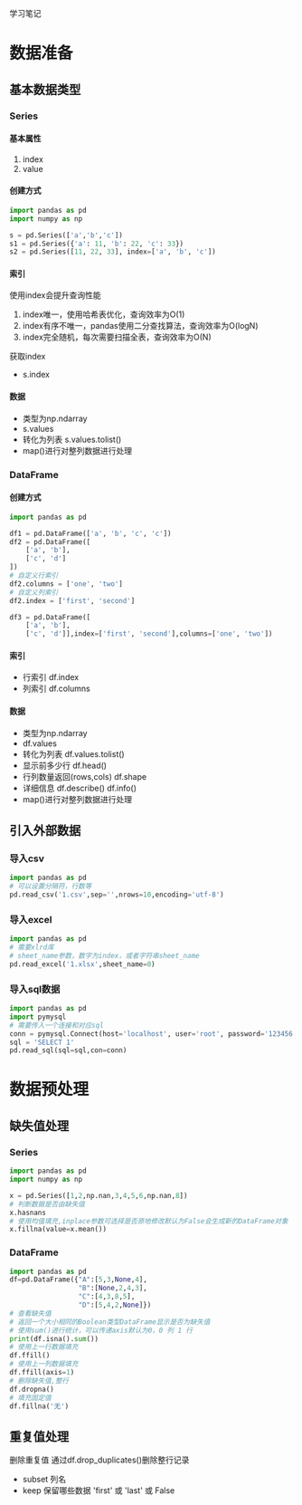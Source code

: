 学习笔记

# 数据准备
## 基本数据类型
### Series
#### 基本属性
1. index
2. value
#### 创建方式
```python
import pandas as pd
import numpy as np

s = pd.Series(['a','b','c'])
s1 = pd.Series({'a': 11, 'b': 22, 'c': 33})
s2 = pd.Series([11, 22, 33], index=['a', 'b', 'c'])
```
#### 索引
使用index会提升查询性能
1. index唯一，使用哈希表优化，查询效率为O(1)
2. index有序不唯一，pandas使用二分查找算法，查询效率为O(logN)
3. index完全随机，每次需要扫描全表，查询效率为O(N)

获取index
- s.index
#### 数据

- 类型为np.ndarray
- s.values
- 转化为列表 s.values.tolist()
- map()进行对整列数据进行处理

### DataFrame
#### 创建方式
```python
import pandas as pd

df1 = pd.DataFrame(['a', 'b', 'c', 'c'])
df2 = pd.DataFrame([
    ['a', 'b'],
    ['c', 'd']
])
# 自定义行索引
df2.columns = ['one', 'two']
# 自定义列索引
df2.index = ['first', 'second']

df3 = pd.DataFrame([
    ['a', 'b'],
    ['c', 'd']],index=['first', 'second'],columns=['one', 'two'])
```
#### 索引
- 行索引 df.index
- 列索引 df.columns
 
#### 数据
- 类型为np.ndarray
- df.values
- 转化为列表 df.values.tolist()
- 显示前多少行 df.head()
- 行列数量返回(rows,cols) df.shape
- 详细信息 df.describe() df.info()
- map()进行对整列数据进行处理

## 引入外部数据
### 导入csv
```python
import pandas as pd
# 可以设置分隔符，行数等
pd.read_csv('1.csv',sep='',nrows=10,encoding='utf-8')
```
### 导入excel
```python
import pandas as pd
# 需要xlrd库
# sheet_name参数，数字为index，或者字符串sheet_name
pd.read_excel('1.xlsx',sheet_name=0)
```
### 导入sql数据
```python
import pandas as pd
import pymysql
# 需要传入一个连接和对应sql
conn = pymysql.Connect(host='localhost', user='root', password='123456', database='w3h2')
sql = 'SELECT 1'
pd.read_sql(sql=sql,con=conn)
```

# 数据预处理
## 缺失值处理
### Series
```python
import pandas as pd
import numpy as np

x = pd.Series([1,2,np.nan,3,4,5,6,np.nan,8])
# 判断数据是否由缺失值
x.hasnans
# 使用均值填充,inplace参数可选择是否原地修改默认为False会生成新的DataFrame对象
x.fillna(value=x.mean())
```
### DataFrame
```python
import pandas as pd
df=pd.DataFrame({"A":[5,3,None,4], 
                 "B":[None,2,4,3], 
                 "C":[4,3,8,5], 
                 "D":[5,4,2,None]}) 
# 查看缺失值
# 返回一个大小相同的Boolean类型DataFrame显示是否为缺失值
# 使用sum()进行统计，可以传递axis默认为0，0 列 1 行
print(df.isna().sum())
# 使用上一行数据填充
df.ffill()
# 使用上一列数据填充
df.ffill(axis=1)
# 删除缺失值,整行
df.dropna()
# 填充固定值
df.fillna('无')
```
## 重复值处理
删除重复值 通过df.drop_duplicates()删除整行记录
- subset 列名
- keep 保留哪些数据 'first' 或 'last' 或 False